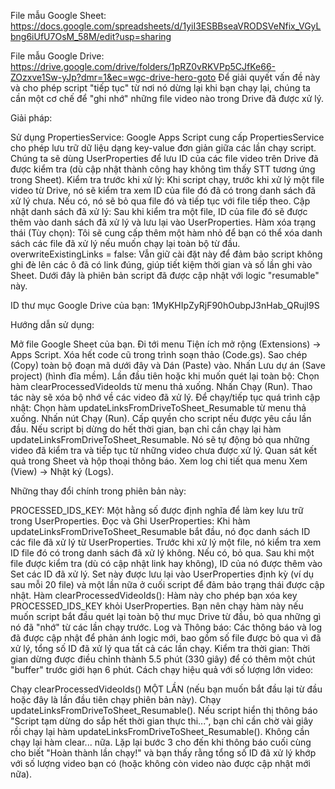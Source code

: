 File mẫu Google Sheet: https://docs.google.com/spreadsheets/d/1yiI3ESBBseaVRODSVeNfix_VGyLbng6iUfU7OsM_58M/edit?usp=sharing

File mẫu Google Drive: https://drive.google.com/drive/folders/1pRZ0vRKVPp5CJfKe66-ZOzxve1Sw-yJp?dmr=1&ec=wgc-drive-hero-goto
Để giải quyết vấn đề này và cho phép script "tiếp tục" từ nơi nó dừng lại khi bạn chạy lại, chúng ta cần một cơ chế để "ghi nhớ" những file video nào trong Drive đã được xử lý.

Giải pháp:

Sử dụng PropertiesService: Google Apps Script cung cấp PropertiesService cho phép lưu trữ dữ liệu dạng key-value đơn giản giữa các lần chạy script. Chúng ta sẽ dùng UserProperties để lưu ID của các file video trên Drive đã được kiểm tra (dù cập nhật thành công hay không tìm thấy STT tương ứng trong Sheet).
Kiểm tra trước khi xử lý: Khi script chạy, trước khi xử lý một file video từ Drive, nó sẽ kiểm tra xem ID của file đó đã có trong danh sách đã xử lý chưa. Nếu có, nó sẽ bỏ qua file đó và tiếp tục với file tiếp theo.
Cập nhật danh sách đã xử lý: Sau khi kiểm tra một file, ID của file đó sẽ được thêm vào danh sách đã xử lý và lưu lại vào UserProperties.
Hàm xóa trạng thái (Tùy chọn): Tôi sẽ cung cấp thêm một hàm nhỏ để bạn có thể xóa danh sách các file đã xử lý nếu muốn chạy lại toàn bộ từ đầu.
overwriteExistingLinks = false: Vẫn giữ cài đặt này để đảm bảo script không ghi đè lên các ô đã có link đúng, giúp tiết kiệm thời gian và số lần ghi vào Sheet.
Dưới đây là phiên bản script đã được cập nhật với logic "resumable" này.

ID thư mục Google Drive của bạn: 1MyKHIpZyRjF90hOubpJ3nHab_QRujI9S

Hướng dẫn sử dụng:

Mở file Google Sheet của bạn.
Đi tới menu Tiện ích mở rộng (Extensions) -> Apps Script.
Xóa hết code cũ trong trình soạn thảo (Code.gs).
Sao chép (Copy) toàn bộ đoạn mã dưới đây và Dán (Paste) vào.
Nhấn Lưu dự án (Save project) (hình đĩa mềm).
Lần đầu tiên hoặc khi muốn quét lại toàn bộ:
Chọn hàm clearProcessedVideoIds từ menu thả xuống.
Nhấn Chạy (Run). Thao tác này sẽ xóa bộ nhớ về các video đã xử lý.
Để chạy/tiếp tục quá trình cập nhật:
Chọn hàm updateLinksFromDriveToSheet_Resumable từ menu thả xuống.
Nhấn nút Chạy (Run).
Cấp quyền cho script nếu được yêu cầu lần đầu.
Nếu script bị dừng do hết thời gian, bạn chỉ cần chạy lại hàm updateLinksFromDriveToSheet_Resumable. Nó sẽ tự động bỏ qua những video đã kiểm tra và tiếp tục từ những video chưa được xử lý.
Quan sát kết quả trong Sheet và hộp thoại thông báo. Xem log chi tiết qua menu Xem (View) -> Nhật ký (Logs).

Những thay đổi chính trong phiên bản này:

PROCESSED_IDS_KEY: Một hằng số được định nghĩa để làm key lưu trữ trong UserProperties.
Đọc và Ghi UserProperties:
Khi hàm updateLinksFromDriveToSheet_Resumable bắt đầu, nó đọc danh sách ID các file đã xử lý từ UserProperties.
Trước khi xử lý một file, nó kiểm tra xem ID file đó có trong danh sách đã xử lý không. Nếu có, bỏ qua.
Sau khi một file được kiểm tra (dù có cập nhật link hay không), ID của nó được thêm vào Set các ID đã xử lý.
Set này được lưu lại vào UserProperties định kỳ (ví dụ sau mỗi 20 file) và một lần nữa ở cuối script để đảm bảo trạng thái được cập nhật.
Hàm clearProcessedVideoIds():
Hàm này cho phép bạn xóa key PROCESSED_IDS_KEY khỏi UserProperties.
Bạn nên chạy hàm này nếu muốn script bắt đầu quét lại toàn bộ thư mục Drive từ đầu, bỏ qua những gì nó đã "nhớ" từ các lần chạy trước.
Log và Thông báo: Các thông báo và log đã được cập nhật để phản ánh logic mới, bao gồm số file được bỏ qua vì đã xử lý, tổng số ID đã xử lý qua tất cả các lần chạy.
Kiểm tra thời gian: Thời gian dừng được điều chỉnh thành 5.5 phút (330 giây) để có thêm một chút "buffer" trước giới hạn 6 phút.
Cách chạy hiệu quả với số lượng lớn video:

Chạy clearProcessedVideoIds() MỘT LẦN (nếu bạn muốn bắt đầu lại từ đầu hoặc đây là lần đầu tiên chạy phiên bản này).
Chạy updateLinksFromDriveToSheet_Resumable().
Nếu script hiển thị thông báo "Script tạm dừng do sắp hết thời gian thực thi...", bạn chỉ cần chờ vài giây rồi chạy lại hàm updateLinksFromDriveToSheet_Resumable(). Không cần chạy lại hàm clear... nữa.
Lặp lại bước 3 cho đến khi thông báo cuối cùng cho biết "Hoàn thành lần chạy!" và bạn thấy rằng tổng số ID đã xử lý khớp với số lượng video bạn có (hoặc không còn video nào được cập nhật mới nữa).
